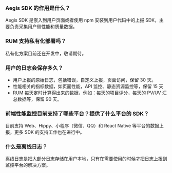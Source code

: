
[](id:que1)
### Aegis SDK 的作用是什么？

Aegis SDK 是嵌入到用户页面或者使用 npm 安装到用户代码中的上报 SDK，主要负责采集用户侧性能和质量数据。

[](id:que2)
### RUM 支持私有化部署吗？

私有化方案目前还在开发中，敬请期待。

[](id:que3)
### 用户的日志会保存多久？

- 用户上报的原始日志，包括错误，自定义上报，页面访问，保留 30 天。
- 性能相关的指标数据，如页面性能，API 监控、静态资源监控等，保留 15 天
- RUM 每天定时计算得出来的数据，例如：每天的项目评分，每天的 PV/UV 汇总数据等，保留 90 天。

[](id:que4)
### 前端性能监控目前支持了哪些平台？提供了什么平台的 SDK？

目前支持 Web、Hippy、小程序（微信、QQ）和 React Native 等平台的数据上报，更多 SDK 的支持工作也在进行中。

[](id:que4)
### 什么是离线日志？
离线日志是把大部分日志存储在用户本地，只有在需要使用的时候才把日志上报到监控平台的解决方案。

